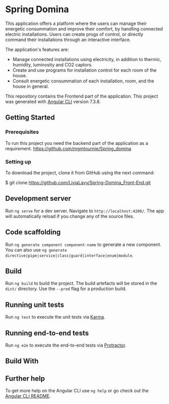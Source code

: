 # Spring Domina

This application offers a platform where the users can manage their energetic consummation and improve their comfort, by handling connected electric installations. Users can create progs of control, or directly command their installations through an interactive interface.

The application's features are:

- Manage connected installations using electricity, in addition to thermic, humidity, luminosity and CO2 captors.
- Create and use programs for installation control for each room of the house.
- Consult energetic consummation of each installation, room, and the house in general.

This repository contains the Frontend part of the application.
This project was generated with [Angular CLI](https://github.com/angular/angular-cli) version 7.3.8.

## Getting Started
### Prerequisites
To run this project you need the backend part of the application as a requirement.
https://github.com/mgmtournie/Spring_domina

### Setting up
To download the project, clone it from GitHub using the next command:

$ git clone https://github.com/LiviaLavy/Spring-Domina_Front-End.git

## Development server

Run `ng serve` for a dev server. Navigate to `http://localhost:4200/`. The app will automatically reload if you change any of the source files.

## Code scaffolding

Run `ng generate component component-name` to generate a new component. You can also use `ng generate directive|pipe|service|class|guard|interface|enum|module`.

## Build

Run `ng build` to build the project. The build artefacts will be stored in the `dist/` directory. Use the `--prod` flag for a production build.

## Running unit tests

Run `ng test` to execute the unit tests via [Karma](https://karma-runner.github.io).

## Running end-to-end tests

Run `ng e2e` to execute the end-to-end tests via [Protractor](http://www.protractortest.org/).

## Build With


## Further help

To get more help on the Angular CLI use `ng help` or go check out the [Angular CLI README](https://github.com/angular/angular-cli/blob/master/README.md).
